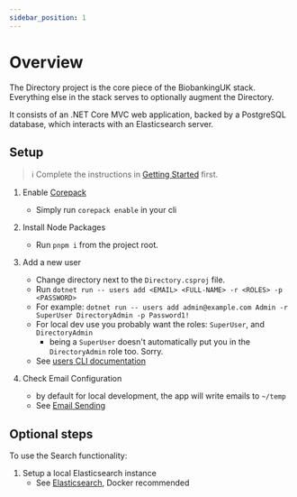 ```yaml
---
sidebar_position: 1
---
```

# Overview

The Directory project is the core piece of the BiobankingUK stack. Everything else in the stack serves to optionally augment the Directory.

It consists of an .NET Core MVC web application, backed by a PostgreSQL database, which interacts with an Elasticsearch server.

## Setup

> ℹ Complete the instructions in [Getting Started](getting-started) first.

1. Enable [Corepack](https://nodejs.org/api/corepack.html)
   - Simply run `corepack enable` in your cli

1. Install Node Packages
   - Run `pnpm i` from the project root.

1. Add a new user
   - Change directory next to the `Directory.csproj` file.
   - Run `dotnet run -- users add <EMAIL> <FULL-NAME> -r <ROLES> -p <PASSWORD>`
   - For example: `dotnet run -- users add admin@example.com Admin -r SuperUser DirectoryAdmin -p Password1!`
   - For local dev use you probably want the roles: `SuperUser`, and `DirectoryAdmin`
     - being a `SuperUser` doesn't automatically put you in the `DirectoryAdmin` role too. Sorry.
   - See [users CLI documentation](cli/users#add)
1. Check Email Configuration
   - by default for local development, the app will write emails to `~/temp`
   - See [Email Sending](directory/email-sending)

## Optional steps

To use the Search functionality:

1. Setup a local Elasticsearch instance
   - See [Elasticsearch](directory/elasticsearch), Docker recommended
